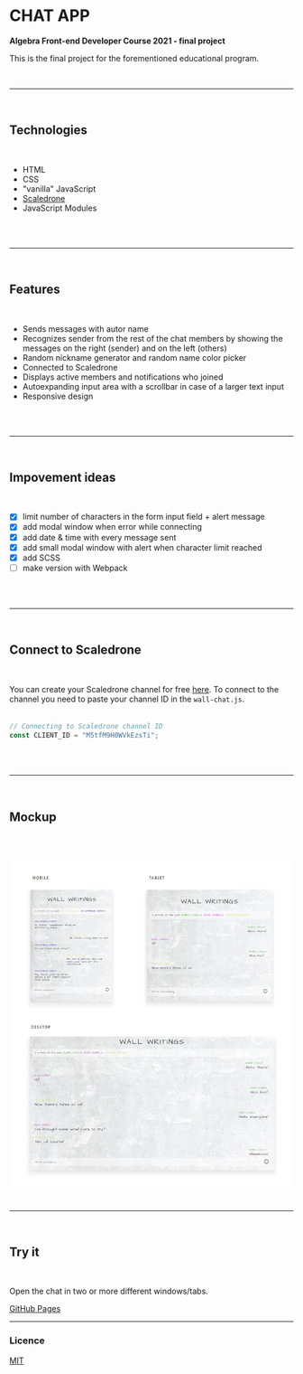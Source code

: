 # CHAT APP

**Algebra Front-end Developer Course 2021 - final project**

This is the final project for the forementioned educational program.

<br>

---

<br>

## Technologies

<br>

- HTML
- CSS
- "vanilla" JavaScript
- [Scaledrone](https://www.scaledrone.com/)
- JavaScript Modules

<br><br>

---

<br>

## Features

<br>

- Sends messages with autor name
- Recognizes sender from the rest of the chat members by showing the messages on the right (sender) and on the left (others)
- Random nickname generator and random name color picker
- Connected to Scaledrone
- Displays active members and notifications who joined
- Autoexpanding input area with a scrollbar in case of a larger text input
- Responsive design

<br><br>

---

<br>

## Impovement ideas

<br>

- [x] limit number of characters in the form input field + alert message
- [x] add modal window when error while connecting
- [x] add date & time with every message sent
- [x] add small modal window with alert when character limit reached
- [x] add SCSS
- [ ] make version with Webpack

<br><br>

---

<br>

## Connect to Scaledrone

<br>

You can create your Scaledrone channel for free [here](https://dashboard.scaledrone.com/channels).
To connect to the channel you need to paste your channel ID in the `wall-chat.js`.
<br><br>

```js
// Connecting to Scaledrone channel ID
const CLIENT_ID = "M5tfM9H0WVkEzsTi";
```

<br><br>

---

<br>

## Mockup

<br><br>

![mockups](visuals/wall-chat-mockups.png)
<br><br>

---

<br>

## Try it

<br>

Open the chat in two or more different windows/tabs.

[GitHub Pages](https://github.com/emarekica/seminarski-algebra/settings/pages)

---

### Licence

[MIT](https://choosealicense.com/licenses/mit/)

